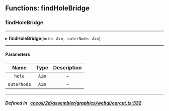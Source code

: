 ## Functions: findHoleBridge

### findHoleBridge


___
▸ **findHoleBridge**(`hole: Aim, outerNode: Aim`)
___


#### Parameters

| Name | Type | Description |
| :------: | :------: | :------: |
| `hole` | `Aim` | - |
| `outerNode` | `Aim` | - |

___


##### Defined in &nbsp;   [cocos/2d/assembler/graphics/webgl/earcut.ts:332](https://github.com/cocos-creator/engine/blob/c7bf6b8a9/cocos/2d/assembler/graphics/webgl/earcut.ts#L332)&nbsp;
